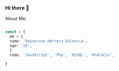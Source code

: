 ### Hi there 👋

About Me:
```php

const = {
  me = {
  name: 'Deyverson Herrera Valencia',
  age: '20',
  }
  code: 'JavaScript', 'Php', 'MySQL', 'Html&Css',  

}

```
